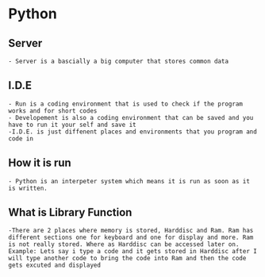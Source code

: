 # Python 
## Server 
    - Server is a bascially a big computer that stores common data 
## I.D.E
    - Run is a coding environment that is used to check if the program works and for short codes 
    - Developement is also a coding environment that can be saved and you have to run it your self and save it
    -I.D.E. is just diffenent places and environments that you program and code in
## How it is run
    - Python is an interpeter system which means it is run as soon as it is written.
## What is Library Function
    -There are 2 places where memory is stored, Harddisc and Ram. Ram has different sections one for keyboard and one for display and more. Ram is not really stored. Where as Harddisc can be accessed later on. Example: Lets say i type a code and it gets stored in Harddisc after I will type another code to bring the code into Ram and then the code gets excuted and displayed
 
